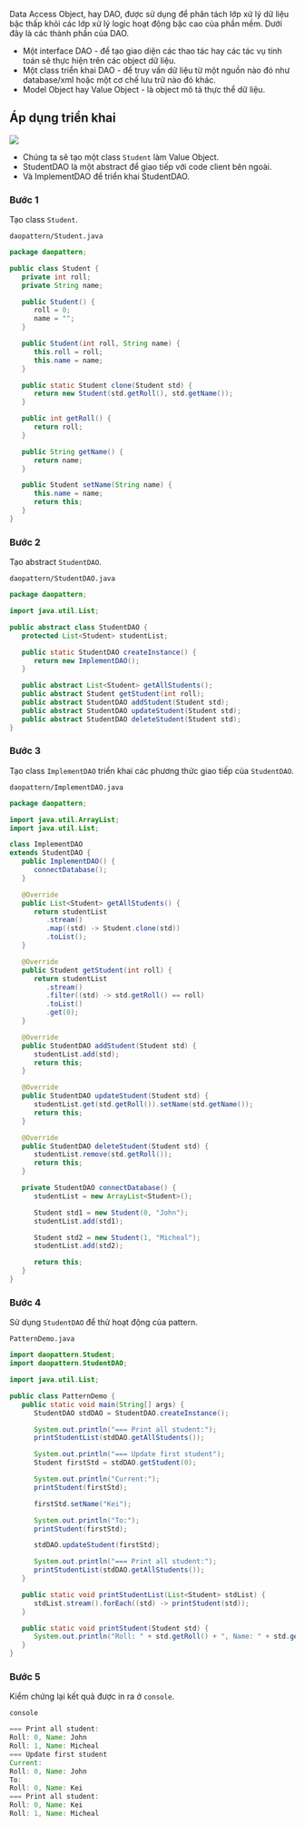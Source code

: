 Data Access Object, hay DAO, được sử dụng để phân tách lớp xử lý dữ liệu bậc thấp khỏi các lớp xử lý logic hoạt động bậc cao của phần mềm. Dưới đây là các thành phần của DAO.

- Một interface DAO - để tạo giao diện các thao tác hay các tác vụ tính toán sẽ thực hiện trên các object dữ liệu.
- Một class triển khai DAO - để truy vấn dữ liệu từ một nguồn nào đó như database/xml hoặc một cơ chế lưu trữ nào đó khác.
- Model Object hay Value Object - là object mô tả thực thể dữ liệu.

## Áp dụng triển khai

![](https://images.viblo.asia/99916f15-a3f5-489e-a3cc-c00c0b2d20ad.png)

- Chúng ta sẽ tạo một class `Student` làm Value Object.
- StudentDAO là một abstract để giao tiếp với code client bên ngoài.
- Và ImplementDAO để triển khai StudentDAO.

### Bước 1

Tạo class `Student`.

`daopattern/Student.java`
```java
package daopattern;

public class Student {
   private int roll;
   private String name;

   public Student() {
      roll = 0;
      name = "";
   }

   public Student(int roll, String name) {
      this.roll = roll;
      this.name = name;
   }

   public static Student clone(Student std) {
      return new Student(std.getRoll(), std.getName());
   }

   public int getRoll() {
      return roll;
   }

   public String getName() {
      return name;
   }

   public Student setName(String name) {
      this.name = name;
      return this;
   }
}
```

### Bước 2

Tạo abstract `StudentDAO`.

`daopattern/StudentDAO.java`
```java
package daopattern;

import java.util.List;

public abstract class StudentDAO {
   protected List<Student> studentList;

   public static StudentDAO createInstance() {
      return new ImplementDAO();
   }

   public abstract List<Student> getAllStudents();
   public abstract Student getStudent(int roll);
   public abstract StudentDAO addStudent(Student std);
   public abstract StudentDAO updateStudent(Student std);
   public abstract StudentDAO deleteStudent(Student std);
}
```

### Bước 3

Tạo class `ImplementDAO` triển khai các phương thức giao tiếp của `StudentDAO`.

`daopattern/ImplementDAO.java`
```java
package daopattern;

import java.util.ArrayList;
import java.util.List;

class ImplementDAO
extends StudentDAO {
   public ImplementDAO() {
      connectDatabase();
   }

   @Override
   public List<Student> getAllStudents() {
      return studentList
         .stream()
         .map((std) -> Student.clone(std))
         .toList();
   }

   @Override
   public Student getStudent(int roll) {
      return studentList
         .stream()
         .filter((std) -> std.getRoll() == roll)
         .toList()
         .get(0);
   }

   @Override
   public StudentDAO addStudent(Student std) {
      studentList.add(std);
      return this;
   }

   @Override
   public StudentDAO updateStudent(Student std) {
      studentList.get(std.getRoll()).setName(std.getName());
      return this;
   }

   @Override
   public StudentDAO deleteStudent(Student std) {
      studentList.remove(std.getRoll());
      return this;
   }

   private StudentDAO connectDatabase() {
      studentList = new ArrayList<Student>();

      Student std1 = new Student(0, "John");
      studentList.add(std1);

      Student std2 = new Student(1, "Micheal");
      studentList.add(std2);

      return this;
   }
}
```

### Bước 4

Sử dụng `StudentDAO` để thử hoạt động của pattern.

`PatternDemo.java`
```java
import daopattern.Student;
import daopattern.StudentDAO;

import java.util.List;

public class PatternDemo {
   public static void main(String[] args) {
      StudentDAO stdDAO = StudentDAO.createInstance();

      System.out.println("=== Print all student:");
      printStudentList(stdDAO.getAllStudents());

      System.out.println("=== Update first student");
      Student firstStd = stdDAO.getStudent(0);

      System.out.println("Current:");
      printStudent(firstStd);

      firstStd.setName("Kei");

      System.out.println("To:");
      printStudent(firstStd);

      stdDAO.updateStudent(firstStd);

      System.out.println("=== Print all student:");
      printStudentList(stdDAO.getAllStudents());
   }

   public static void printStudentList(List<Student> stdList) {
      stdList.stream().forEach((std) -> printStudent(std));
   }

   public static void printStudent(Student std) {
      System.out.println("Roll: " + std.getRoll() + ", Name: " + std.getName());
   }
}
```

### Bước 5

Kiểm chứng lại kết quả được in ra ở `console`.

`console`
```java
=== Print all student:
Roll: 0, Name: John
Roll: 1, Name: Micheal
=== Update first student
Current:
Roll: 0, Name: John
To:
Roll: 0, Name: Kei
=== Print all student:
Roll: 0, Name: Kei
Roll: 1, Name: Micheal
```